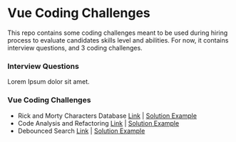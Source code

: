 # Vue Coding Challenges

This repo contains some coding challenges meant to be used during hiring process to evaluate candidates skills level and abilities.
For now, it contains interview questions, and 3 coding challenges.

### Interview Questions
Lorem Ipsum dolor sit amet.

### Vue Coding Challenges

 - Rick and Morty Characters Database [Link](challenges/vue-challenge-1.md) | [Solution Example](https://github.com/iyadh/rick-and-morty-demo)
 - Code Analysis and Refactoring [Link](challenges/vue-challenge-2.md) | [Solution Example](www.google.com)
 - Debounced Search [Link](challenges/vue-challenge-3.md) | [Solution Example](www.google.com)
